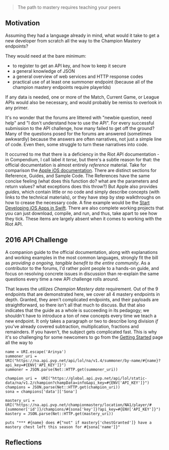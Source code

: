 > The path to mastery requires teaching your peers

## Motivation

Assuming they had a language already in mind, what would it take to get a new developer from scratch all the way to the Champion Mastery endpoints?

They would need at the bare minimum:
- to register to get an API key, and how to keep it secure
- a general knowledge of JSON
- a general overview of web services and HTTP response codes
- practical use of at least one summoner endpoint (because all of the champion mastery endpoints require playerIds)

If any data is needed, one or more of the Match, Current Game, or League APIs would also be necessary, and would probably be remiss to overlook in any primer.

It's no wonder that the forums are littered with "newbie question, need help" and "I don't understand how to use the API".  For every successful submission to the API challenge, how many failed to get off the ground?  Many of the questions posed for the forums are answered (sometimes awkwardly) because the answers are often narratives, not just a simple line of code.  Even then, some struggle to turn these narratives into code.

It occurred to me that there is a deficiency in the Riot API documentation - in Compendium, I call label it _terse_, but there's a subtle reason for that: the official documentation is almost entirely *reference* material.   Take for comparison the [Apple iOS documentation](https://developer.apple.com/library/ios/navigation/).  There are distinct sections for Reference, Guides, and Sample Code.  The References have the same concise feeling (what does this function do? what are the parameters and return values? what exceptions does this throw?) But Apple also provides *guides*, which contain little or no code and simply describe concepts (with links to the technical materials), or they have step by step walkthroughs on how to crease the necessary code.  A fine example would be the [Start Developing iOS Apps in Swift](https://developer.apple.com/library/ios/referencelibrary/GettingStarted/DevelopiOSAppsSwift/index.html#//apple_ref/doc/uid/TP40015214).  There are also complete working projects that you can just download, compile, and run, and thus, take apart to see how they tick.  These items are largely absent when it comes to working with the Riot API.

## 2016 API Challenge

A companion guide to the official documentation, along with explanations and working examples in the most common languages, strongly fit the bill as _providing a ongoing, tangible benefit to the entire community_.  As a contributor to the forums, I'd rather point people to a hands-on guide, and focus on resolving concrete issues in discussion than re-explain the same questions every time a new API challenge rolls around.

That leaves the _utilizes Champion Mastery data_ requirement.  Out of the 9 endpoints that are demonstrated here, we cover all 4 mastery endpoints in depth.  Granted, they aren't complicated endpoints, and their payloads are straightforward, so there isn't all that much to discuss.  But that also indicates that the guide as a whole is succeeding in its pedagogy; we shouldn't have to introduce a ton of new concepts every time we teach a new endpoint.  It only takes a paragraph or two to describe long division *if* you've already covered subtraction, multiplication, fractions and remainders.  If you haven't, the subject gets complicated fast.  This is why it's so challenging for some newcomers to go from the [Getting Started](https://developer.riotgames.com/docs/getting-started) page all the way to

```
name = URI.escape('Arinya')
summoner_uri = URI("https://na.api.pvp.net/api/lol/na/v1.4/summoner/by-name/#{name}?api_key=#{ENV['API_KEY']}")
summoner = JSON.parse(Net::HTTP.get(summoner_uri))

champion_uri =  URI("https://global.api.pvp.net/api/lol/static-data/na/v1.2/champion?champData=info&api_key=#{ENV['API_KEY']}")
champions = JSON.parse(Net::HTTP.get(champion_uri))
sona = champions['data']['Sona']

mastery_uri = URI("https://na.api.pvp.net/championmastery/location/NA1/player/#{summoner['id']}/champions/#{sona['key']}?api_key=#{ENV['API_KEY']}")
mastery = JSON.parse(Net::HTTP.get(mastery_uri))

puts "*** #{name} does #{"not" if mastery['chestGranted']} have a mastery chest left this season for #{sona['name']}"
```

## Reflections

